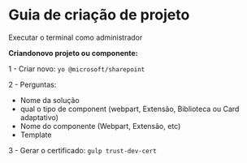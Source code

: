 # Guia de criação de projeto

Executar o terminal como administrador

**Criandonovo projeto ou componente:**

1 - Criar novo: `yo @microsoft/sharepoint`

2 - Perguntas:

- Nome da solução
- qual o tipo de component (webpart, Extensão, Biblioteca ou Card adaptativo)
- Nome do componente (Webpart, Extensão, etc)
- Template

3 - Gerar o certificado: `gulp trust-dev-cert`
